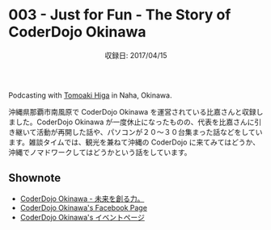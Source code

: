 # 003 - Just for Fun - The Story of CoderDojo Okinawa
<div style="text-align: center; padding-bottom: 30px;">収録日: 2017/04/15</div><br>

Podcasting with [Tomoaki Higa](https://www.facebook.com/tomoakihjiji) in Naha, Okinawa.


沖縄県那覇市南風原で CoderDojo Okinawa を運営されている比嘉さんと収録しました。CoderDojo Okinawa が一度休止になったものの、代表を比嘉さんに引き継いて活動が再開した話や、パソコンが２０〜３０台集まった話などをしています。雑談タイムでは、観光を兼ねて沖縄の CoderDojo に来てみてはどうか、沖縄でノマドワークしてはどうかという話をしています。

## Shownote

- [CoderDojo Okinawa - 未来を創る力。](http://okinawa.coderdojo.jp/)
- [CoderDojo Okinawa's Facebook Page](https://www.facebook.com/coderdojo.okinawa/)
- [CoderDojo Okinawa's イベントページ](https://coderdojookinawa.doorkeeper.jp/)
